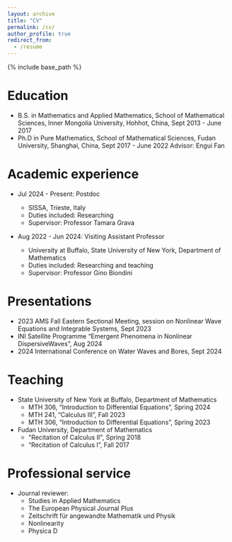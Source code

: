 ```yaml
---
layout: archive
title: "CV"
permalink: /cv/
author_profile: true
redirect_from:
  - /resume
---
```


{% include base_path %}

Education
======
* B.S. in Mathematics and Applied Mathematics, School of Mathematical Sciences, Inner Mongolia University, Hohhot, China, Sept 2013 - June 2017
* Ph.D in Pure Mathematics, School of Mathematical Sciences, Fudan University, Shanghai, China, Sept 2017 - June 2022
Advisor: Engui Fan

Academic experience
======
* Jul 2024 - Present: Postdoc
  * SISSA, Trieste, Italy
  * Duties included: Researching 
  * Supervisor: Professor Tamara Grava

* Aug 2022 - Jun 2024: Visiting Assistant Professor
  * University at Buffalo, State University of New York, Department of Mathematics
  * Duties included: Researching and teaching
  * Supervisor: Professor Gino Biondini

  
  
Presentations
======
 * 2023 AMS Fall Eastern Sectional Meeting, session on Nonlinear Wave Equations and Integrable Systems, Sept 2023
 * INI Satellite Programme “Emergent Phenomena in Nonlinear DispersiveWaves”, Aug 2024
 * 2024 International Conference on Water Waves and Bores, Sept 2024




  
Teaching
======
 * State University of New York at Buffalo, Department of Mathematics
   *  MTH 306, “Introduction to Differential Equations”, Spring 2024
   *  MTH 241, “Calculus III”, Fall 2023
   *  MTH 306, “Introduction to Differential Equations”, Spring 2023
 * Fudan University, Department of Mathematics
   *  "Recitation of Calculus II", Spring 2018
   *  “Recitation of Calculus I”, Fall 2017
  
Professional service 
======
* Journal reviewer:
  *  Studies in Applied Mathematics 
  *  The European Physical Journal Plus 
  *  Zeitschrift für angewandte Mathematik und Physik
  *  Nonlinearity
  *  Physica D
